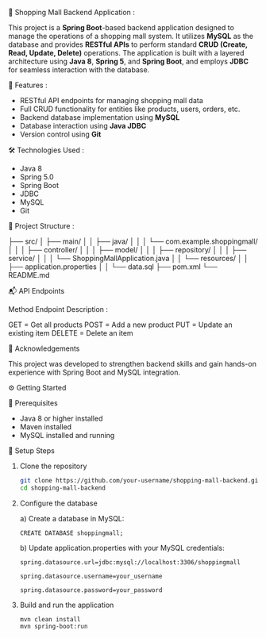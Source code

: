  🛒 Shopping Mall Backend Application :

This project is a **Spring Boot**-based backend application designed to manage the operations of a shopping mall system. It utilizes **MySQL** as the database and provides **RESTful APIs** to perform standard **CRUD (Create, Read, Update, Delete)** operations. The application is built with a layered architecture using **Java 8**, **Spring 5**, and **Spring Boot**, and employs **JDBC** for seamless interaction with the database.

 🚀 Features :

 - RESTful API endpoints for managing shopping mall data
 - Full CRUD functionality for entities like products, users, orders, etc.
 - Backend database implementation using **MySQL**
 - Database interaction using **Java JDBC**
 - Version control using **Git**

 🛠️ Technologies Used :

 - Java 8
 - Spring 5.0
 - Spring Boot
 - JDBC
 - MySQL
 - Git

 📁 Project Structure :
 
 ├── src/
│ ├── main/
│ │ ├── java/
│ │ │ └── com.example.shoppingmall/
│ │ │ ├── controller/
│ │ │ ├── model/
│ │ │ ├── repository/
│ │ │ ├── service/
│ │ │ └── ShoppingMallApplication.java
│ │ └── resources/
│ │ ├── application.properties
│ │ └── data.sql
├── pom.xml
└── README.md

📬 API Endpoints

Method	Endpoint	Description :

GET	= Get all products
POST	=	Add a new product
PUT	=	Update an existing item
DELETE	= Delete an item

🙌 Acknowledgements

This project was developed to strengthen backend skills and gain hands-on experience with Spring Boot and MySQL integration.

⚙️ Getting Started

🤖 Prerequisites

 - Java 8 or higher installed
 - Maven installed
 - MySQL installed and running

 🔧 Setup Steps

1. Clone the repository
   ```bash
   git clone https://github.com/your-username/shopping-mall-backend.git
   cd shopping-mall-backend

2. Configure the database

   a) Create a database in MySQL:

       CREATE DATABASE shoppingmall;

   b) Update application.properties with your MySQL credentials:

       spring.datasource.url=jdbc:mysql://localhost:3306/shoppingmall
   
       spring.datasource.username=your_username
   
       spring.datasource.password=your_password

  

4. Build and run the application

       mvn clean install
       mvn spring-boot:run



